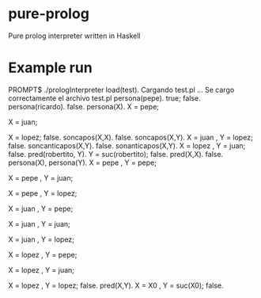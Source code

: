 # pure-prolog
Pure prolog interpreter written in Haskell

# Example run

PROMPT$ ./prologInterpreter 
load(test).
Cargando test.pl ...
Se cargo correctamente el archivo test.pl
persona(pepe).
true;
false.
persona(ricardo).
false.
persona(X).
X = pepe;

X = juan;

X = lopez;
false.
soncapos(X,X).
false.
soncapos(X,Y).
X = juan , Y = lopez;
false.
soncanticapos(X,Y).
false.
sonanticapos(X,Y).
X = lopez , Y = juan;
false.
pred(robertito, Y).
Y = suc(robertito);
false.
pred(X,X).
false.
persona(X), persona(Y).
X = pepe , Y = pepe;

X = pepe , Y = juan;

X = pepe , Y = lopez;

X = juan , Y = pepe;

X = juan , Y = juan;

X = juan , Y = lopez;

X = lopez , Y = pepe;

X = lopez , Y = juan;

X = lopez , Y = lopez;
false.
pred(X,Y).
X = X0 , Y = suc(X0);
false.
